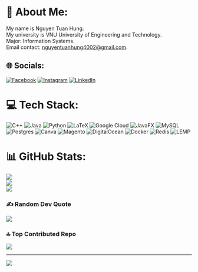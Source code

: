 # 💫 About Me:
My name is Nguyen Tuan Hung.<br>My university is VNU University of Engineering and Technology.<br>Major: Information Systems.<br>Email contact: nguyentuanhung4002@gmail.com.

## 🌐 Socials:
[![Facebook](https://img.shields.io/badge/Facebook-%231877F2.svg?logo=Facebook&logoColor=white)](https://www.facebook.com/nguyentuan.hung.3154/) [![Instagram](https://img.shields.io/badge/Instagram-%23E4405F.svg?logo=Instagram&logoColor=white)](https://www.instagram.com/tuanhung_1312/) [![LinkedIn](https://img.shields.io/badge/LinkedIn-%230077B5.svg?logo=linkedin&logoColor=white)](https://www.linkedin.com/in/h%C6%B0ng-nguy%E1%BB%85n-tu%E1%BA%A5n-8b1ab6202/) 

# 💻 Tech Stack:
![C++](https://img.shields.io/badge/c++-%2300599C.svg?style=for-the-badge&logo=c%2B%2B&logoColor=white) ![Java](https://img.shields.io/badge/java-%23ED8B00.svg?style=for-the-badge&logo=openjdk&logoColor=white) ![Python](https://img.shields.io/badge/python-3670A0?style=for-the-badge&logo=python&logoColor=ffdd54) ![LaTeX](https://img.shields.io/badge/latex-%23008080.svg?style=for-the-badge&logo=latex&logoColor=white) ![Google Cloud](https://img.shields.io/badge/GoogleCloud-%234285F4.svg?style=for-the-badge&logo=google-cloud&logoColor=white) ![JavaFX](https://img.shields.io/badge/javafx-%23FF0000.svg?style=for-the-badge&logo=javafx&logoColor=white) ![MySQL](https://img.shields.io/badge/mysql-4479A1.svg?style=for-the-badge&logo=mysql&logoColor=white) ![Postgres](https://img.shields.io/badge/postgres-%23316192.svg?style=for-the-badge&logo=postgresql&logoColor=white) ![Canva](https://img.shields.io/badge/Canva-%2300C4CC.svg?style=for-the-badge&logo=Canva&logoColor=white) ![Magento](https://github.com/user-attachments/assets/beb81f9a-e76e-4d54-889f-b5f2c0a1dac1) ![DigitalOcean](https://github.com/user-attachments/assets/89b44895-8bee-430a-bfaa-bd44d6add7db) ![Docker](https://github.com/user-attachments/assets/3b0d75fa-85dc-42e9-8b40-309eea06abbf) ![Redis](https://github.com/user-attachments/assets/bb7376ce-5037-401e-92c4-45920c4e20eb) 
![LEMP](https://github.com/user-attachments/assets/ed8de21e-870d-4ef7-a305-c16e0ef8798e)

# 📊 GitHub Stats:
![](https://github-readme-stats.vercel.app/api?username=HungIsWorking&theme=default_repocard&hide_border=false&include_all_commits=false&count_private=true)<br/>
![](https://github-readme-streak-stats.herokuapp.com/?user=HungIsWorking&theme=default_repocard&hide_border=false)<br/>
![](https://github-readme-stats.vercel.app/api/top-langs/?username=HungIsWorking&theme=default_repocard&hide_border=false&include_all_commits=false&count_private=true&layout=compact)

### ✍️ Random Dev Quote
![](https://quotes-github-readme.vercel.app/api?type=horizontal&theme=dark)

### 🔝 Top Contributed Repo
![](https://github-contributor-stats.vercel.app/api?username=HungIsWorking&limit=5&theme=dark&combine_all_yearly_contributions=true)

---
[![](https://visitcount.itsvg.in/api?id=HungIsWorking&icon=2&color=1)](https://visitcount.itsvg.in)
